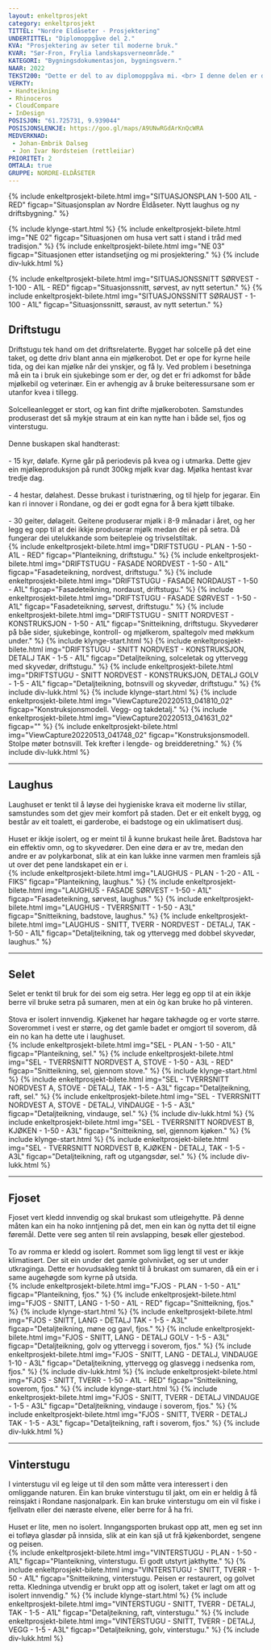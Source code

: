 ```yaml
---
layout: enkeltprosjekt
category: enkeltprosjekt
TITTEL: "Nordre Eldåseter - Prosjektering"
UNDERTITTEL: "Diplomoppgåve del 2."
KVA: "Prosjektering av seter til moderne bruk."
KVAR: "Sør-Fron, Frylia landskapsverneområde."
KATEGORI: "Bygningsdokumentasjon, bygningsvern."
NAAR: 2022
TEKST200: "Dette er del to av diplomoppgåva mi. <br> I denne delen er det gjort ein moglegheitsstudie for plassen Nordre Eldåseter, der konklusjonen er at plassen burde brukast som seter, slik han har vore før. I tillegg skal eit av bygga brukast som jakthytte og eit anna brukast som utleigehytte eller til turisme, då husa ikkje lot seg nytte i drifta. <br> <br> For å kunne bruke plassen som ei seter i moderne tid må ein setje opp nye produksjonsbygningar. Eg har satt opp eit sommarfjos med mjølkerobot som er drive av solceller, og overskotet frå denne energien mogleggjer eit litt høgare komfortnivå for dei som bur der om somaren. <br> <br> Prosjektet inneheld òg ei badstove - ein luksus ein burde tillate seg om ein uansett skal oppfylle moderne reinslegheitskrav. Dette bygget tettar ein romlekasje i setertunet, og gjev moglegheita til å ha toalett, badstove og utedusj operativ heile året. Alle bygningane kan brukast heile året, om ein ynskjer det. <br> <br> Alle husa vert satt i stand, og kritiske manglar og problem vert teke hand om. Eg har halde meg til gamle teknikkar for å ta vare på kulturarven og handverket. Nokre plassar har eg brote med dette, til dømes med isolasjon og vindsperre."
VERKTY:
- Handteikning
- Rhinoceros
- CloudCompare
- InDesign
POSISJON: "61.725731, 9.939044"
POSISJONSLENKJE: https://goo.gl/maps/A9UNwRGdArKnQcWRA
MEDVERKNAD: 
 - Johan-Embrik Dalseg
 - Jon Ivar Nordsteien (rettleiiar)
PRIORITET: 2
OMTALA: true
GRUPPE: NORDRE-ELDÅSETER
---
```

{% include enkeltprosjekt-bilete.html   img="SITUASJONSPLAN 1-500 A1L - RED"    figcap="Situasjonsplan av Nordre Eldåseter. Nytt laughus og ny driftsbygning." %}

{% include klynge-start.html %}
    {% include enkeltprosjekt-bilete.html   img="NE 02" figcap="Situasjonen om husa vert satt i stand i tråd med tradisjon." %}
    {% include enkeltprosjekt-bilete.html   img="NE 03" figcap="Situasjonen etter istandsetjing og mi prosjektering." %}
{% include div-lukk.html %}

{% include enkeltprosjekt-bilete.html   img="SITUASJONSSNITT SØRVEST - 1-100 - A1L - RED"   figcap="Situasjonssnitt, sørvest, av nytt setertun." %}
{% include enkeltprosjekt-bilete.html   img="SITUASJONSSNITT SØRAUST - 1-100 - A1L"   figcap="Situasjonssnitt, søraust, av nytt setertun." %}


<div class="enkeltprosjekt-informasjon">
    <h2 class="enkeltprosjekt-underunderoverskrift">Driftstugu</h2>
    Driftstugu tek hand om det driftsrelaterte. Bygget har solcelle på det eine taket, og dette driv blant anna ein mjølkerobot. Det er ope for kyrne heile tida, og dei kan mjølke når dei ynskjer, og få ly. Ved problem i besetninga må ein ta i bruk ein sjukebinge som er der, og det er fri adkomst for både mjølkebil og veterinær. Ein er avhengig av å bruke beiteressursane som er utanfor kvea i tillegg. 
    <br><br>
    Solcelleanlegget er stort, og kan fint drifte mjølkeroboten. Samstundes produserast det så mykje straum at ein kan nytte han i både sel, fjos og vinterstugu.
    <br><br>
    Denne buskapen skal handterast:
    <br><br>
    - 15 kyr, dølafe. Kyrne går på periodevis på kvea og i utmarka. Dette gjev ein mjølkeproduksjon på rundt 300kg mjølk kvar dag. Mjølka hentast kvar tredje dag.<br><br>
    - 4 hestar, dølahest. Desse brukast i turistnæring, og til hjelp for jegarar. Ein kan ri innover i Rondane, og dei er godt egna for å bera kjøtt tilbake.<br><br>
    - 30 geiter, dølageit. Geitene produserar mjølk i 8-9 månadar i året, og her legg eg opp til at dei ikkje produserar mjølk medan dei er på setra. Då fungerar dei utelukkande som beitepleie og trivselstiltak.
</div>
{% include enkeltprosjekt-bilete.html   img="DRIFTSTUGU - PLAN - 1-50 - A1L - RED"  figcap="Planteikning, driftstugu." %}
{% include enkeltprosjekt-bilete.html   img="DRIFTSTUGU - FASADE NORDVEST - 1-50 - A1L"  figcap="Fasadeteikning, nordvest, driftstugu." %}
{% include enkeltprosjekt-bilete.html   img="DRIFTSTUGU - FASADE NORDAUST - 1-50 - A1L"  figcap="Fasadeteikning, nordaust, driftstugu." %}
{% include enkeltprosjekt-bilete.html   img="DRIFTSTUGU - FASADE SØRVEST - 1-50 - A1L"  figcap="Fasadeteikning, sørvest, driftstugu." %}
{% include enkeltprosjekt-bilete.html   img="DRIFTSTUGU - SNITT NORDVEST - KONSTRUKSJON - 1-50 - A1L"  figcap="Snitteikning, driftstugu. Skyvedører på båe sider, sjukebinge, kontroll- og mjølkerom, spaltegolv med møkkum under." %}
{% include klynge-start.html %}
    {% include enkeltprosjekt-bilete.html   img="DRIFTSTUGU - SNITT NORDVEST - KONSTRUKSJON, DETALJ TAK - 1-5 - A1L" figcap="Detaljteikning, solceletak og yttervegg med skyvedør, driftstugu." %}
    {% include enkeltprosjekt-bilete.html   img="DRIFTSTUGU - SNITT NORDVEST - KONSTRUKSJON, DETALJ GOLV - 1-5 - A1L" figcap="Detaljteikning, botnsvill og skyvedør, driftstugu." %}
{% include div-lukk.html %}
{% include klynge-start.html %}
    {% include enkeltprosjekt-bilete.html   img="ViewCapture20220513_041810_02" figcap="Konstruksjonsmodell. Vegg- og takdetalj." %}
    {% include enkeltprosjekt-bilete.html   img="ViewCapture20220513_041631_02" figcap="" %}
    {% include enkeltprosjekt-bilete.html   img="ViewCapture20220513_041748_02" figcap="Konstruksjonsmodell. Stolpe møter botnsvill. Tek krefter i lengde- og breidderetning." %}
{% include div-lukk.html %}


<hr>

<div class="enkeltprosjekt-informasjon">
    <h2 class="enkeltprosjekt-underunderoverskrift">Laughus</h2>
    Laughuset er tenkt til å løyse dei hygieniske krava eit moderne liv stillar, samstundes som det gjev meir komfort på staden. Det er eit enkelt bygg, og består av eit toalett, ei garderobe, ei badstoge og ein uklimatisert dusj.
    <br><br>
    Huset er ikkje isolert, og er meint til å kunne brukast heile året. Badstova har ein effektiv omn, og to skyvedører. Den eine døra er av tre, medan den andre er av polykarbonat, slik at ein kan lukke inne varmen men framleis sjå ut over det pene landskapet ein er i.
</div>
{% include enkeltprosjekt-bilete.html   img="LAUGHUS - PLAN - 1-20 - A1L - FIKS"  figcap="Planteikning, laughus." %}
{% include enkeltprosjekt-bilete.html   img="LAUGHUS - FASADE SØRVEST - 1-50 - A1L"  figcap="Fasadeteikning, sørvest, laughus." %}
{% include enkeltprosjekt-bilete.html   img="LAUGHUS - TVERRSNITT - 1-50 - A3L"  figcap="Snitteikning, badstove, laughus." %}
{% include enkeltprosjekt-bilete.html   img="LAUGHUS - SNITT, TVERR - NORDVEST - DETALJ, TAK - 1-50 - A1L"  figcap="Detaljteikning, tak og yttervegg med dobbel skyvedør, laughus." %}


<hr>

<div class="enkeltprosjekt-informasjon">
    <h2 class="enkeltprosjekt-underunderoverskrift">Selet</h2>
    Selet er tenkt til bruk for dei som eig setra. Her legg eg opp til at ein ikkje berre vil bruke setra på sumaren, men at ein òg kan bruke ho på vinteren.
    <br><br>
    Stova er isolert innvendig. Kjøkenet har høgare takhøgde og er vorte større. Soverommet i vest er større, og det gamle badet er omgjort til soverom, då ein no kan ha dette ute i laughuset.
</div>
{% include enkeltprosjekt-bilete.html   img="SEL - PLAN - 1-50 - A1L"  figcap="Planteikning, sel." %}
{% include enkeltprosjekt-bilete.html   img="SEL - TVERRSNITT NORDVEST A, STOVE - 1-50 - A3L - RED"  figcap="Snitteikning, sel, gjennom stove." %}
{% include klynge-start.html %}
    {% include enkeltprosjekt-bilete.html   img="SEL - TVERRSNITT NORDVEST A, STOVE - DETALJ, TAK - 1-5 - A3L"  figcap="Detaljteikning, raft, sel." %}
    {% include enkeltprosjekt-bilete.html   img="SEL - TVERRSNITT NORDVEST A, STOVE - DETALJ, VINDAUGE - 1-5 - A3L"  figcap="Detaljteikning, vindauge, sel." %}
{% include div-lukk.html %}
{% include enkeltprosjekt-bilete.html   img="SEL - TVERRSNITT NORDVEST B, KJØKEN - 1-50 - A3L"  figcap="Snitteikning, sel, gjennom kjøken." %}
{% include klynge-start.html %}
    {% include enkeltprosjekt-bilete.html   img="SEL - TVERRSNITT NORDVEST B, KJØKEN - DETALJ, TAK - 1-5 - A3L"  figcap="Detaljteikning, raft og utgangsdør, sel." %}
{% include div-lukk.html %}


<hr>

<div class="enkeltprosjekt-informasjon">
    <h2 class="enkeltprosjekt-underunderoverskrift">Fjoset</h2>
    Fjoset vert kledd innvendig og skal brukast som utleigehytte. På denne måten kan ein ha noko inntjening på det, men ein kan òg nytta det til eigne føremål. Dette vere seg anten til rein avslapping, besøk eller gjestebod.
    <br><br>
    To av romma er kledd og isolert. Rommet som ligg lengt til vest er ikkje klimatisert. Der sit ein under det gamle golvnivået, og ser ut under utkraginga. Dette er hovudsakleg tenkt til å brukast om sumaren, då ein er i same augehøgde som kyrne på utsida.
</div>
{% include enkeltprosjekt-bilete.html   img="FJOS - PLAN - 1-50 - A1L"  figcap="Planteikning, fjos." %}
{% include enkeltprosjekt-bilete.html   img="FJOS - SNITT, LANG - 1-50 - A1L - RED"  figcap="Snitteikning, fjos." %}
{% include klynge-start.html %}
    {% include enkeltprosjekt-bilete.html   img="FJOS - SNITT, LANG - DETALJ TAK - 1-5 - A3L"  figcap="Detaljteikning, møne og gavl, fjos." %}
    {% include enkeltprosjekt-bilete.html   img="FJOS - SNITT, LANG - DETALJ GOLV - 1-5 - A3L"  figcap="Detaljteikning, golv og yttervegg i soverom, fjos." %}
    {% include enkeltprosjekt-bilete.html   img="FJOS - SNITT, LANG - DETALJ, VINDAUGE 1-10 - A3L"  figcap="Detaljteikning, yttervegg og glasvegg i nedsenka rom, fjos." %}
{% include div-lukk.html %}
{% include enkeltprosjekt-bilete.html   img="FJOS - SNITT, TVERR - 1-50 - A1L - RED"  figcap="Snitteikning, soverom, fjos." %}
{% include klynge-start.html %}
    {% include enkeltprosjekt-bilete.html   img="FJOS - SNITT, TVERR - DETALJ VINDAUGE - 1-5 - A3L"  figcap="Detaljteikning, vindauge i soverom, fjos." %}
    {% include enkeltprosjekt-bilete.html   img="FJOS - SNITT, TVERR - DETALJ TAK - 1-5 - A3L"  figcap="Detaljteikning, raft i soverom, fjos." %}
{% include div-lukk.html %}


<hr>

<div class="enkeltprosjekt-informasjon">
    <h2 class="enkeltprosjekt-underunderoverskrift">Vinterstugu</h2>
    I vinterstugu vil eg leige ut til den som måtte vera interessert i den omliggande naturen. Ein kan bruke vinterstugu til jakt, om ein er heldig å få reinsjakt i Rondane nasjonalpark. Ein kan bruke vinterstugu om ein vil fiske i fjellvatn eller dei næraste elvene, eller berre for å ha fri.
    <br><br>
    Huset er lite, men no isolert. Inngangsporten brukast opp att, men eg set inn ei tofløya glasdør på innsida, slik at ein kan sjå ut frå kjøkenbordet, sengene og peisen.
</div>
{% include enkeltprosjekt-bilete.html   img="VINTERSTUGU - PLAN - 1-50 - A1L"  figcap="Planteikning, vinterstugu. Ei godt utstyrt jakthytte." %}
{% include enkeltprosjekt-bilete.html   img="VINTERSTUGU - SNITT, TVERR - 1-50 - A1L"  figcap="Snitteikning, vinterstugu. Peisen er restaurert, og golvet retta. Kledninga utvendig er brukt opp att og isolert, taket er lagt om att og isolert innvendig." %}
{% include klynge-start.html %}
    {% include enkeltprosjekt-bilete.html   img="VINTERSTUGU - SNITT, TVERR - DETALJ, TAK - 1-5 - A1L"  figcap="Detaljteikning, raft, vinterstugu." %}
    {% include enkeltprosjekt-bilete.html   img="VINTERSTUGU - SNITT, TVERR - DETALJ, VEGG - 1-5 - A3L"  figcap="Detaljteikning, golv, vinterstugu." %}
{% include div-lukk.html %}